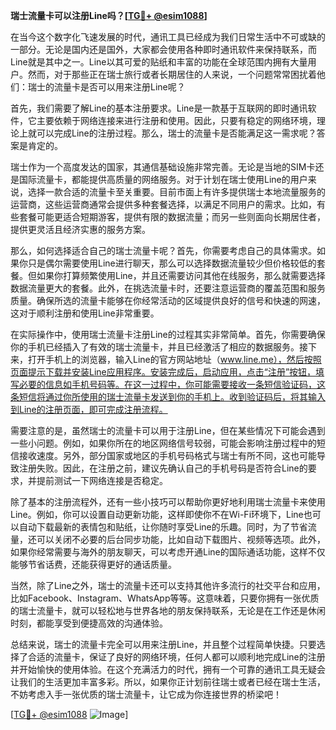 **瑞士流量卡可以注册Line吗？[[TG💪+ @esim1088](https://t.me/s/esim1088)]**

在当今这个数字化飞速发展的时代，通讯工具已经成为我们日常生活中不可或缺的一部分。无论是国内还是国外，大家都会使用各种即时通讯软件来保持联系，而Line就是其中之一。Line以其可爱的贴纸和丰富的功能在全球范围内拥有大量用户。然而，对于那些正在瑞士旅行或者长期居住的人来说，一个问题常常困扰着他们：瑞士的流量卡是否可以用来注册Line呢？

首先，我们需要了解Line的基本注册要求。Line是一款基于互联网的即时通讯软件，它主要依赖于网络连接来进行注册和使用。因此，只要有稳定的网络环境，理论上就可以完成Line的注册过程。那么，瑞士的流量卡是否能满足这一需求呢？答案是肯定的。

瑞士作为一个高度发达的国家，其通信基础设施非常完善。无论是当地的SIM卡还是国际流量卡，都能提供高质量的网络服务。对于计划在瑞士使用Line的用户来说，选择一款合适的流量卡至关重要。目前市面上有许多提供瑞士本地流量服务的运营商，这些运营商通常会提供多种套餐选择，以满足不同用户的需求。比如，有些套餐可能更适合短期游客，提供有限的数据流量；而另一些则面向长期居住者，提供更灵活且经济实惠的服务方案。

那么，如何选择适合自己的瑞士流量卡呢？首先，你需要考虑自己的具体需求。如果你只是偶尔需要使用Line进行聊天，那么可以选择数据流量较少但价格较低的套餐。但如果你打算频繁使用Line，并且还需要访问其他在线服务，那么就需要选择数据流量更大的套餐。此外，在挑选流量卡时，还要注意运营商的覆盖范围和服务质量。确保所选的流量卡能够在你经常活动的区域提供良好的信号和快速的网速，这对于顺利注册和使用Line非常重要。

在实际操作中，使用瑞士流量卡注册Line的过程其实非常简单。首先，你需要确保你的手机已经插入了有效的瑞士流量卡，并且已经激活了相应的数据服务。接下来，打开手机上的浏览器，输入Line的官方网站地址（www.line.me），然后按照页面提示下载并安装Line应用程序。安装完成后，启动应用，点击“注册”按钮，填写必要的信息如手机号码等。在这一过程中，你可能需要接收一条短信验证码，这条短信将通过你所使用的瑞士流量卡发送到你的手机上。收到验证码后，将其输入到Line的注册页面，即可完成注册流程。

需要注意的是，虽然瑞士的流量卡可以用于注册Line，但在某些情况下可能会遇到一些小问题。例如，如果你所在的地区网络信号较弱，可能会影响注册过程中的短信接收速度。另外，部分国家或地区的手机号码格式与瑞士有所不同，这也可能导致注册失败。因此，在注册之前，建议先确认自己的手机号码是否符合Line的要求，并提前测试一下网络连接是否稳定。

除了基本的注册流程外，还有一些小技巧可以帮助你更好地利用瑞士流量卡来使用Line。例如，你可以设置自动更新功能，这样即使你不在Wi-Fi环境下，Line也可以自动下载最新的表情包和贴纸，让你随时享受Line的乐趣。同时，为了节省流量，还可以关闭不必要的后台同步功能，比如自动下载图片、视频等选项。此外，如果你经常需要与海外的朋友聊天，可以考虑开通Line的国际通话功能，这样不仅能够节省话费，还能获得更好的通话质量。

当然，除了Line之外，瑞士的流量卡还可以支持其他许多流行的社交平台和应用，比如Facebook、Instagram、WhatsApp等等。这意味着，只要你拥有一张优质的瑞士流量卡，就可以轻松地与世界各地的朋友保持联系，无论是在工作还是休闲时刻，都能享受到便捷高效的沟通体验。

总结来说，瑞士的流量卡完全可以用来注册Line，并且整个过程简单快捷。只要选择了合适的流量卡，保证了良好的网络环境，任何人都可以顺利地完成Line的注册并开始愉快的使用体验。在这个充满活力的时代，拥有一个可靠的通讯工具无疑会让我们的生活更加丰富多彩。所以，如果你正计划前往瑞士或者已经在瑞士生活，不妨考虑入手一张优质的瑞士流量卡，让它成为你连接世界的桥梁吧！

[[TG💪+ @esim1088](https://t.me/s/esim1088) ![Image](https://i.postimg.cc/4NQfJmqS/Snipaste-2025-05-13-00-14-12.png)]